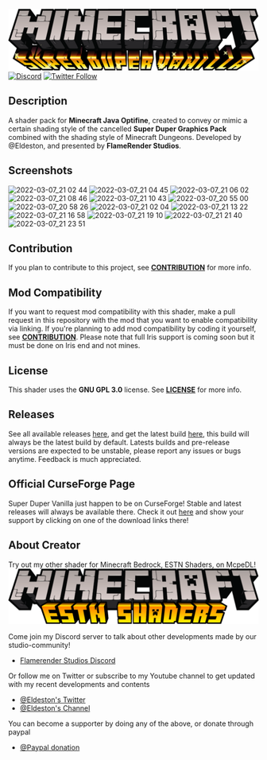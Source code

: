 ![titleLogo](/shaders/textures/title.png)
[![Discord](https://img.shields.io/discord/604061216779796492.svg?logo=discord&logoColor=white&logoWidth=20&labelColor=7289DA&label=Discord)](https://discord.gg/4XNhkcd)
[![Twitter Follow](https://img.shields.io/twitter/follow/eldeston?color=dark&label=Follow&logoColor=dark)](https://twitter.com/eldeston)

## Description
   A shader pack for **Minecraft Java Optifine**, created to convey or mimic a certain shading style of the cancelled __Super Duper Graphics Pack__ combined with the shading style of Minecraft Dungeons. Developed by @Eldeston, and presented by __FlameRender Studios__.

## Screenshots
![2022-03-07_21 02 44](https://user-images.githubusercontent.com/59617287/157083482-2791dfdb-f25e-40ef-a72e-b97ec4630fdc.png)
![2022-03-07_21 04 45](https://user-images.githubusercontent.com/59617287/157083513-7a9c6f9f-8ba5-4240-b3b5-17faa830cc25.png)
![2022-03-07_21 06 02](https://user-images.githubusercontent.com/59617287/157083544-478449de-08b7-44c3-8142-0bd10440e58b.png)
![2022-03-07_21 08 46](https://user-images.githubusercontent.com/59617287/157083556-7dffea56-e9fd-4298-aac9-8b23735e470b.png)
![2022-03-07_21 10 43](https://user-images.githubusercontent.com/59617287/157083564-54dd3afb-907a-4c19-ab32-eac2991d5d31.png)
![2022-03-07_20 55 00](https://user-images.githubusercontent.com/59617287/157083576-a1cc15b3-fb2d-4d43-80ea-6792342d2554.png)
![2022-03-07_20 58 26](https://user-images.githubusercontent.com/59617287/157083592-549e1a83-03e0-44f3-ac96-963f0cefa2fe.png)
![2022-03-07_21 02 04](https://user-images.githubusercontent.com/59617287/157083597-4398c198-ffa3-4552-91e2-6cc0ab9ba63c.png)
![2022-03-07_21 13 22](https://user-images.githubusercontent.com/59617287/157083980-f013b5fd-e6c9-4d56-806e-ef108a101e0a.png)
![2022-03-07_21 16 58](https://user-images.githubusercontent.com/59617287/157085698-16b62c92-b3b2-4d64-9bda-1d593093eba1.png)
![2022-03-07_21 19 10](https://user-images.githubusercontent.com/59617287/157085710-bd5b177e-104c-4316-a9e4-4239251cc709.png)
![2022-03-07_21 21 40](https://user-images.githubusercontent.com/59617287/157085713-e3ed915f-4c60-429f-af59-c18a0fa99f53.png)
![2022-03-07_21 23 51](https://user-images.githubusercontent.com/59617287/157085717-de74691b-cfa2-4208-9a3a-df326842551d.png)

## Contribution
   If you plan to contribute to this project, see [**CONTRIBUTION**](CONTRIBUTION.md) for more info.

## Mod Compatibility
   If you want to request mod compatibility with this shader, make a pull request in this repository with the mod that you want to enable compatibility via linking. If you're planning to add mod compatibility by coding it yourself, see [**CONTRIBUTION**](CONTRIBUTION.md). Please note that full Iris support is coming soon but it must be done on Iris end and not mines.

## License 
   This shader uses the **GNU GPL 3.0** license. See [**LICENSE**](LICENSE) for more info.

## Releases
   See all available releases [here](https://github.com/Eldeston/Super-Duper-Vanilla/releases), and get the latest build [here](https://github.com/Eldeston/Super-Duper-Vanilla/archive/refs/heads/master.zip), this build will always be the latest build by default. Latests builds and pre-release versions are expected to be unstable, please report any issues or bugs anytime. Feedback is much appreciated.

## Official CurseForge Page
   Super Duper Vanilla just happen to be on CurseForge! Stable and latest releases will always be available there. Check it out [here](https://www.curseforge.com/minecraft/customization/super-duper-vanilla-shaders) and show your support by clicking on one of the download links there!

## About Creator
   Try out my other shader for Minecraft Bedrock, ESTN Shaders, on McpeDL!
   [![img](https://github.com/Eldeston/ESTN-Shaders/blob/master/textures/ui/title.png)](https://mcpedl.com/estn-shaders/?cookie_check=1)
   
   Come join my Discord server to talk about other developments made by our studio-community!
   * [Flamerender Studios Discord](https://discord.gg/4XNhkcd)
   
   Or follow me on Twitter or subscribe to my Youtube channel to get updated with my recent developments and contents
   * [@Eldeston's Twitter](https://twitter.com/eldeston)
   * [@Eldeston's Channel](https://www.youtube.com/channel/UCQCkkFh25ydxZwCqpBhJJlg?view_as=subscriber)

   You can become a supporter by doing any of the above, or donate through paypal
   * [@Paypal donation](https://www.paypal.com/donate?hosted_button_id=4XLQ4WE296JKW)
